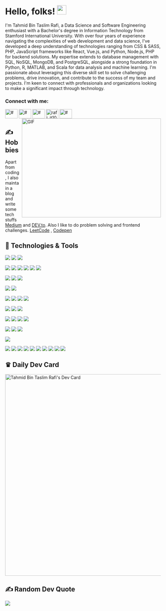 <!--Author: Tahmid Bin Taslim Rafi---->
<!----Updated On: Today lol----->

# Hello, folks! <img src="https://raw.githubusercontent.com/MartinHeinz/MartinHeinz/master/wave.gif" width="30px">

I'm Tahmid Bin Taslim Rafi, a Data Science and Software Engineering enthusiast with a Bachelor's degree in Information Technology from Stamford International University. With over four years of experience navigating the complexities of web development and data science, I've developed a deep understanding of technologies ranging from CSS & SASS, PHP, JavaScript frameworks like React, Vue.js, and Python, Node.js, PHP for backend solutions. My expertise extends to database management with SQL, NoSQL, MongoDB, and PostgreSQL, alongside a strong foundation in Python, R, MATLAB, and Scala for data analysis and machine learning. I'm passionate about leveraging this diverse skill set to solve challenging problems, drive innovation, and contribute to the success of my team and projects. I'm keen to connect with professionals and organizations looking to make a significant impact through technology.


<h3 align="left">Connect with me:</h3>
<a href="https://www.linkedin.com/in/tahmid-bin-taslim/" target="blank"><img align="center" src="https://raw.githubusercontent.com/rahuldkjain/github-profile-readme-generator/master/src/images/icons/Social/linked-in-alt.svg" alt="#" height="30" width="40" /></a> <a href="https://www.facebook.com/itstahmid100/" target="blank"><img align="center" src="https://raw.githubusercontent.com/rahuldkjain/github-profile-readme-generator/master/src/images/icons/Social/facebook.svg" alt="#" height="30" width="40" /></a> <a href="https://www.instagram.com/itstahmid100/" target="blank"><img align="center" src="https://raw.githubusercontent.com/rahuldkjain/github-profile-readme-generator/master/src/images/icons/Social/instagram.svg" alt="#" height="30" width="40" /></a> <a href="https://twitter.com/rafi_it100" target="blank"><img align="center" src="https://raw.githubusercontent.com/rahuldkjain/github-profile-readme-generator/master/src/images/icons/Social/twitter.svg" alt="rafi_it100" height="30" width="40" /></a> <a href="https://discordapp.com/users/tahmidbintaslimrafi" target="blank"><img align="center" src="https://raw.githubusercontent.com/rahuldkjain/github-profile-readme-generator/master/src/images/icons/Social/discord.svg" alt="#" height="30" width="40" /></a>

<img style="padding-left:5px" align="right" alt="GIF" src="https://github.com/abhisheknaiidu/abhisheknaiidu/blob/master/code.gif?raw=true" width="450" height="320" />


## &#x270d; Hobbies
Apart from coding, I also maintain a blog and write some tech stuffs [Medium](https://tahmidbintaslimrafi.medium.com/) and [DEV.to](https://dev.to/tahmidbintaslim). Also I like to do problem solving and frontend challenges. [LeetCode](https://leetcode.com/tahmidbintaslimrafi/) , [Codepen](https://codepen.io/tahmid-bin-taslim) 

## 🔧 Technologies & Tools

<!---Web3-->
![](https://img.shields.io/badge/Web3-Solidity-informational?style=flat&logo=solidity&logoColor=white&color=363636)
![](https://img.shields.io/badge/Web3-Web3js-informational?style=flat&logo=web3dotjs&logoColor=white&color=F16822)
![](https://img.shields.io/badge/Web3-Ethereum-informational?style=flat&logo=ethereum&logoColor=white&color=3C3C3D)

<!---Data Science-->
![](https://img.shields.io/badge/DS-Jupyter-informational?style=flat&logo=jupyter&logoColor=white&color=F37626)
![](https://img.shields.io/badge/DS-Numpy-informational?style=flat&logo=numpy&logoColor=white&color=013243)
![](https://img.shields.io/badge/DS-Pandas-informational?style=flat&logo=pandas&logoColor=white&color=150458)
![](https://img.shields.io/badge/DS-Scikitlearn-informational?style=flat&logo=scikitlearn&logoColor=white&color=F7931E)
![](https://img.shields.io/badge/DS-Scipy-informational?style=flat&logo=scipy&logoColor=white&color=8CAAE6)
![](https://img.shields.io/badge/DS-Tensorflow-informational?style=flat&logo=tensorflow&logoColor=white&color=FF6F00)

<!---Operating Systems-->
![](https://img.shields.io/badge/OS-Linux-informational?style=flat&logo=linux&logoColor=white&color=2bbc8a)
![](https://img.shields.io/badge/OS-Windows-informational?style=flat&logo=windows&logoColor=white&color=0078D4)
![](https://img.shields.io/badge/OS-Mac-informational?style=flat&logo=apple&logoColor=white&color=000000)

<!---Code Editor-->
![](https://img.shields.io/badge/Editor-VS_Code-informational?style=flat&logo=visualstudiocode&logoColor=white&color=007ACC)
![](https://img.shields.io/badge/Editor-IntelliJ_IDEA-informational?style=flat&logo=intellijidea&logoColor=white&color=000000)

<!---Languages-->
![](https://img.shields.io/badge/Code-Python-informational?style=flat&logo=python&logoColor=white&color=2bbc8a)
![](https://img.shields.io/badge/Code-JavaScript-informational?style=flat&logo=javascript&logoColor=white&color=2bbc8a)
![](https://img.shields.io/badge/Code-Typescript-informational?style=flat&logo=typescript&logoColor=white&color=3178C6)
![](https://img.shields.io/badge/Code-Ruby-informational?style=flat&logo=ruby&logoColor=white&color=CC342D)

<!---Frameworks-->
![](https://img.shields.io/badge/Framework-Vue-informational?style=flat&logo=vuedotjs&logoColor=white&color=4FC08D)
![](https://img.shields.io/badge/Framework-React-informational?style=flat&logo=react&logoColor=white&color=61DAFB)
![](https://img.shields.io/badge/Framework-Next-informational?style=flat&logo=next&logoColor=white&color=61DAFB)

<!---Databases-->
![](https://img.shields.io/badge/Database-PostgreSQL-informational?style=flat&logo=postgresql&logoColor=white&color=4169E1)
![](https://img.shields.io/badge/Database-MySQL-informational?style=flat&logo=mysql&logoColor=white&color=4479A1)
![](https://img.shields.io/badge/Database-MongoDB-informational?style=flat&logo=mongodb&logoColor=white&color=47A248)
![](https://img.shields.io/badge/Database-Redis-informational?style=flat&logo=redis&logoColor=white&color=DC382D)

<!---ORM-->
![](https://img.shields.io/badge/ORM-Prisma-informational?style=flat&logo=prisma&logoColor=white&color=2D3748)
![](https://img.shields.io/badge/ORM-Prisma-informational?style=flat&logo=prisma&logoColor=white&color=2D3748)
![](https://img.shields.io/badge/ORM-SQLAlchemy-informational?style=flat&logo=sqlalchemy&logoColor=white&color=D71F00)

<!---Testing-->
![](https://img.shields.io/badge/Test-Selenium-informational?style=flat&logo=selenium&logoColor=white&color=43B02A)


<!---Others-->
![](https://img.shields.io/badge/Tools-Git-informational?style=flat&logo=git&logoColor=white&color=4EAA25)
![](https://img.shields.io/badge/Tools-Github-informational?style=flat&logo=github&logoColor=white&color=181717)
![](https://img.shields.io/badge/Shell-Bash-informational?style=flat&logo=gnubash&logoColor=white&color=4EAA25)
![](https://img.shields.io/badge/Shell-Zsh-informational?style=flat&logo=zsh&logoColor=white&color=F15A24)
![](https://img.shields.io/badge/Tools-Docker-informational?style=flat&logo=docker&logoColor=white&color=2496ED)
![](https://img.shields.io/badge/Tools-Kubernetes-informational?style=flat&logo=kubernetes&logoColor=white&color=326CE5)
![](https://img.shields.io/badge/Cloud-Digital_Ocean-informational?style=flat&logo=digitalocean&logoColor=white&color=0080FF)
![](https://img.shields.io/badge/Cloud-AWS-informational?style=flat&logo=amazonaws&logoColor=white&color=232F3E)
![](https://img.shields.io/badge/Cloud-Firebase-informational?style=flat&logo=firebase&logoColor=white&color=FFCA28)
![](https://img.shields.io/badge/Cloud-Supabase-informational?style=flat&logo=supabase&logoColor=white&color=3FCF8E)

## &#9819; Daily Dev Card
<a href="https://app.daily.dev/tahmidbintaslim"><img src="https://api.daily.dev/devcards/v2/VmNuhqLnqI2yFHNLZfsr7.png?r=nnv&type=wide" width="652" alt="Tahmid Bin Taslim Rafi's Dev Card"/></a>


## ✍️ Random Dev Quote
![](https://quotes-github-readme.vercel.app/api?type=horizontal&theme=tokyonight) 

<!-- icons with padding -->

[1.1]: http://i.imgur.com/tXSoThF.png "twitter icon with padding"
[2.1]: http://i.imgur.com/0o48UoR.png "github icon with padding"
[3.1]: https://imgur.com/LdUCwc6.png "LinkedIn icon with padding"

<!-- icons without padding -->

[1.2]: http://i.imgur.com/wWzX9uB.png "twitter icon without padding"
[2.2]: http://i.imgur.com/9I6NRUm.png "github icon without padding"
[3.2]: https://raw.githubusercontent.com/MartinHeinz/MartinHeinz/master/linkedin-3-16.png "LinkedIn icon without padding"

<!-- Creating Links for Social Media Icons-->

[1]: https://twitter.com/RAFI_it100
[2]: https://github.com/tahmidbintaslim
[3]: https://www.linkedin.com/in/tahmid-bin-taslim/

<!-- Resources & References -->
<!-- Icons: https://simpleicons.org/ -->
<!-- GitHub Stats: https://github.com/anuraghazra/github-readme-stats -->
<!-- Emojis: https://emojipedia.org/emoji/ -->
<!-- HTML Emojis: https://www.fileformat.info/index.htm -->
<!-- Shields: https://shields.io/ -->
<!-- Badges: https://github.com/alexandresanlim/Badges4-README.md-Profile -->
<!-- Awesome GitHub Profile README References: 
https://github.com/abhisheknaiidu/awesome-github-profile-readme
https://eddiehubcommunity.github.io/awesome-github-profiles/profiles
https://github.com/durgeshsamariya/awesome-github-profile-readme-templates
https://github.com/coderjojo/creative-profile-readme
https://github.com/anmol098/waka-readme-stats
https://github.com/elangosundar/awesome-README-templates
https://zzetao.github.io/awesome-github-profile/
-->
